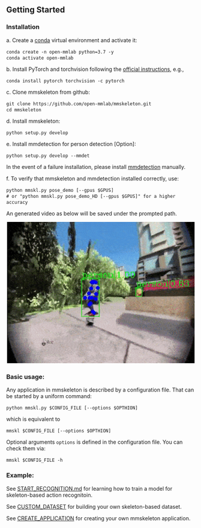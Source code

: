 ## Getting Started

### Installation

a. Create a [conda](www.anaconda.com/distribution/) virtual environment and activate it:

``` shell
conda create -n open-mmlab python=3.7 -y
conda activate open-mmlab
```

b. Install PyTorch and torchvision following the [official instructions](https://pytorch.org/), e.g.,
``` shell
conda install pytorch torchvision -c pytorch
```

c. Clone mmskeleton from github:

``` shell
git clone https://github.com/open-mmlab/mmskeleton.git
cd mmskeleton
```

d. Install mmskeleton:

``` shell
python setup.py develop
```

e. Install mmdetection for person detection [Option]:
``` shell
python setup.py develop --mmdet
```
In the event of a failure installation, please install [mmdetection](https://github.com/open-mmlab/mmdetection/blob/master/docs/INSTALL.md) manually.

f. To verify that mmskeleton and mmdetection installed correctly, use:
```shell
python mmskl.py pose_demo [--gpus $GPUS]
# or "python mmskl.py pose_demo_HD [--gpus $GPUS]" for a higher accuracy
```
An generated video as below will be saved under the prompted path.

<p align="center">
    <img src="../demo/estimation/pose_demo.gif", width="500">
</p>



### Basic usage:

Any application in mmskeleton is described by a configuration file. That can be started by a uniform command:
``` shell
python mmskl.py $CONFIG_FILE [--options $OPTHION]
```
which is equivalent to
```
mmskl $CONFIG_FILE [--options $OPTHION]
```
Optional arguments `options` is defined in the configuration file.
You can check them via:
``` shell
mmskl $CONFIG_FILE -h
```

### Example:

See [START_RECOGNITION.md](../doc/START_RECOGNITION.md) for learning how to train a model for skeleton-based action recognitoin.

See [CUSTOM_DATASET](../doc/CUSTOM_DATASET.md) for building your own skeleton-based dataset.

See [CREATE_APPLICATION](../doc/CREATE_APPLICATION.md) for creating your own mmskeleton application.



